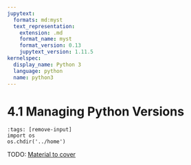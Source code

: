 ```yaml
---
jupytext:
  formats: md:myst
  text_representation:
    extension: .md
    format_name: myst
    format_version: 0.13
    jupytext_version: 1.11.5
kernelspec:
  display_name: Python 3
  language: python
  name: python3
---
```


# 4.1 Managing Python Versions

```{code-cell} python
:tags: [remove-input]
import os
os.chdir('../home')
```

TODO: [Material to cover](https://cjolowicz.github.io/posts/hypermodern-python-01-setup/#installing-python-with-pyenv)